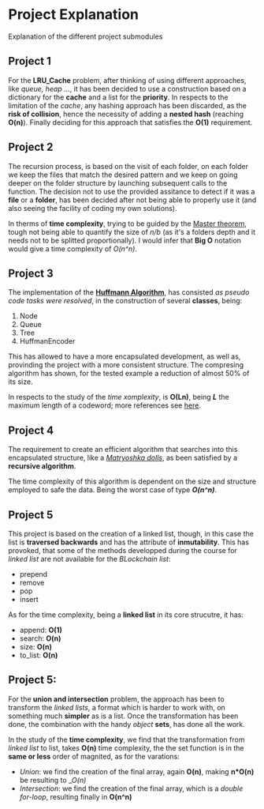 # Project Explanation
Explanation of the different project submodules

## Project 1
For the __LRU_Cache__ problem, after thinking of using different approaches, like _queue, heap ..._, it has been decided
to use a construction based on a dictionary for the __cache__ and a list for the __priority__. In respects to the
limitation of the _cache_, any hashing approach has been discarded, as the __risk of collision__, hence the necessity 
of adding a __nested hash__ (reaching __O(n)__). Finally deciding for this approach that satisfies the __O(1)__ 
requirement. 

## Project 2
The recursion process, is based on the visit of each folder, on each folder we keep the files that match the desired pattern and we keep on going deeper on the folder structure by launching subsequent calls to the function. The decision not to use the provided assitance to detect if it was a __file__ or a __folder__, has been decided after not being able to properly use it (and also seeing the facility of coding my own solutions).

In therms of __time complexity__, trying to be guided by the [Master theorem](https://en.wikipedia.org/wiki/Master_theorem_(analysis_of_algorithms)), tough not being able to quantify the size of _n/b_ (as it's a folders depth and it needs not to be splitted proportionally). I would infer that __Big O__ notation would give a time complexity of _O(n^n)_.

## Project 3
The implementation of the [__Huffmann Algorithm__](https://en.wikipedia.org/wiki/Huffman_coding), has consisted _as pseudo code tasks were resolved_, in the construction of several __classes__, being:
1. Node
2. Queue
3. Tree
4. HuffmanEncoder 

This has allowed to have a more encapsulated development, as well as, provinding the project with a more consistent structure. The compresing algorithm has shown, for the tested example a reduction of almost 50% of its size. 

In respects to the study of the _time xomplexity_, is __O(Ln)__, being _**L**_ the maximum length of a codeword; more references see [here](https://en.wikipedia.org/wiki/Huffman_coding#Optimality).

## Project 4 
The requirement to create an efficient algorithm that searches into this encapsulated structure, like a [_Matryoshka dolls_](https://en.wikipedia.org/wiki/Matryoshka_doll), as been satisfied by a __recursive algorithm__. 

The time complexity of this algorithm is dependent on the size and structure employed to safe the data. Being the worst case of type __*O(n^n)*__.

## Project 5
This project is based on the creation of a linked list, though, in this case the list is __traversed backwards__ and has the attribute of __inmutability__. This has provoked, that some of the methods developped during the course for _linked list_ are not available for the _BLockchain list_:
- prepend
- remove
- pop 
- insert

As for the time complexity, being a __linked list__ in its core strucutre, it has:

- append: __O(1)__
- search: __O(n)__
- size: __O(n)__
- to_list: __O(n)__

## Project 5: 
For the __union and intersection__ problem, the approach has been to transform the _linked lists_, a format which is harder to work with, on something much __simpler__ as is a list. Once the transformation has been done, the combination with the handy _object_ __sets__, has done all the work.

In the study of the __time complexity__, we find that the transformation from _linked list_ to list, takes __O(n)__ time complexity, the the set function is in the __same or less__ order of magnited, as for the varations:
- _Union_: we find the creation of the final array, again __O(n)__, making __n*O(n)__ be resulting to __O(n)_
- _Intersection_: we find the creation of the final array, which is a _double for-loop_, resulting finally in __O(n^n)__
